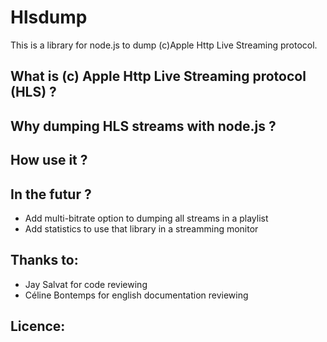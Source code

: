 Hlsdump
=======

This is a library for node.js to dump (c)Apple Http Live Streaming protocol.

What is (c) Apple Http Live Streaming protocol (HLS) ?
------------------------------------------------------

Why dumping HLS streams with node.js ?
--------------------------------------

How use it ?
------------

In the futur ?
---------------
- Add multi-bitrate option to dumping all streams in a playlist
- Add statistics to use that library in a streamming monitor

Thanks to:
----------
- Jay Salvat for code reviewing
- Céline Bontemps for english documentation reviewing

Licence:
--------


